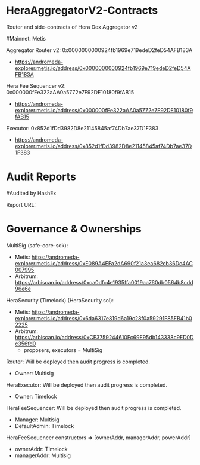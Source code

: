 # HeraAggregatorV2-Contracts
Router and side-contracts of Hera Dex Aggregator v2

#Mainnet: Metis

Aggregator Router v2: 0x0000000000924fb1969e719edeD2feD54AFB183A

- https://andromeda-explorer.metis.io/address/0x0000000000924fb1969e719edeD2feD54AFB183A

Hera Fee Sequencer v2: 0x000000fEe322aAA0a5772e7F92DE10180f9fAB15

- https://andromeda-explorer.metis.io/address/0x000000fEe322aAA0a5772e7F92DE10180f9fAB15

Executor: 0x852d1fDd3982D8e21145845af74Db7ae37D1F383

- https://andromeda-explorer.metis.io/address/0x852d1fDd3982D8e21145845af74Db7ae37D1F383

 
 

# Audit Reports

#Audited by HashEx

Report URL: 


 

# Governance & Ownerships

MultiSig (safe-core-sdk):
- Metis: https://andromeda-explorer.metis.io/address/0xE089A4EFa2dA690f21a3ea682cb36Dc4AC007995
- Arbitrum: https://arbiscan.io/address/0xca0dfc4e1935ffa0019aa760db0564b8cdd96e6e

HeraSecurity (Timelock) (HeraSecurity.sol):
- Metis: https://andromeda-explorer.metis.io/address/0x6da6317e819d6a19c28f0a59291F85FB41b02225
- Arbitrum: https://arbiscan.io/address/0xCE3759244610Fc69F95db143338c9ED0Dc356fd0
  - proposers, executors = MultiSig


Router: Will be deployed then audit progress is completed.
- Owner: Multisig

HeraExecutor: Will be deployed then audit progress is completed.
- Owner: Timelock

HeraFeeSequencer: Will be deployed then audit progress is completed.
- Manager: Multisig
- DefaultAdmin: Timelock

HeraFeeSequencer constructors => [ownerAddr, managerAddr, powerAddr]
- ownerAddr: Timelock
- managerAddr: Multisig



